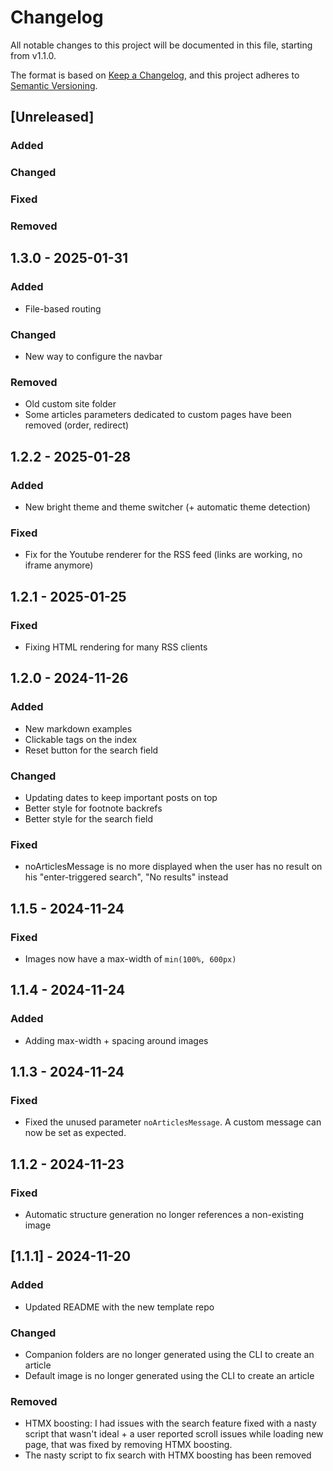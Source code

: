 # Changelog

All notable changes to this project will be documented in this file, starting from v1.1.0.

The format is based on [Keep a Changelog](https://keepachangelog.com/en/1.1.0/),
and this project adheres to [Semantic Versioning](https://semver.org/spec/v2.0.0.html).

## [Unreleased]

### Added

### Changed

### Fixed

### Removed

## 1.3.0 - 2025-01-31

### Added

- File-based routing

### Changed

- New way to configure the navbar

### Removed

- Old custom site folder
- Some articles parameters dedicated to custom pages have been removed (order, redirect)

## 1.2.2 - 2025-01-28

### Added

- New bright theme and theme switcher (+ automatic theme detection)

### Fixed

- Fix for the Youtube renderer for the RSS feed (links are working, no iframe anymore)

## 1.2.1 - 2025-01-25

### Fixed

- Fixing HTML rendering for many RSS clients

## 1.2.0 - 2024-11-26

### Added

- New markdown examples
- Clickable tags on the index
- Reset button for the search field

### Changed

- Updating dates to keep important posts on top
- Better style for footnote backrefs
- Better style for the search field

### Fixed

- noArticlesMessage is no more displayed when the user has no result on his "enter-triggered search", "No results" instead

## 1.1.5 - 2024-11-24

### Fixed

- Images now have a max-width of `min(100%, 600px)`

## 1.1.4 - 2024-11-24

### Added

- Adding max-width + spacing around images

## 1.1.3 - 2024-11-24

### Fixed

- Fixed the unused parameter `noArticlesMessage`. A custom message can now be set as expected.

## 1.1.2 - 2024-11-23

### Fixed

- Automatic structure generation no longer references a non-existing image

## [1.1.1] - 2024-11-20

### Added

- Updated README with the new template repo

### Changed

- Companion folders are no longer generated using the CLI to create an article
- Default image is no longer generated using the CLI to create an article

### Removed

- HTMX boosting: I had issues with the search feature fixed with a nasty script that wasn't ideal + a user reported scroll issues while loading new page, that was fixed by removing HTMX boosting.
- The nasty script to fix search with HTMX boosting has been removed
